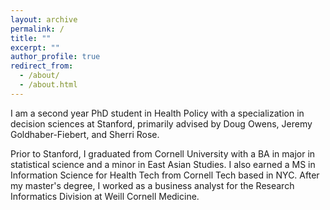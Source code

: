 ```yaml
---
layout: archive
permalink: /
title: ""
excerpt: ""
author_profile: true
redirect_from: 
  - /about/
  - /about.html
---
```


I am a second year PhD student in Health Policy with a specialization in decision sciences at Stanford, primarily advised by Doug Owens, Jeremy Goldhaber-Fiebert, and Sherri Rose. 

Prior to Stanford, I graduated from Cornell University with a BA in major in statistical science and a minor in East Asian Studies. I also earned a MS in Information Science for Health Tech from Cornell Tech based in NYC. After my master's degree, I worked as a business analyst for the Research Informatics Division at Weill Cornell Medicine. 
